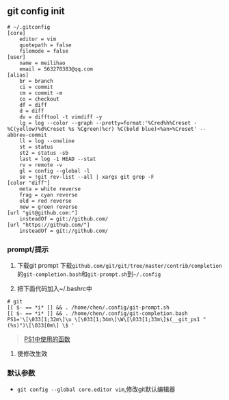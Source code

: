
## git config init
```
# ~/.gitconfig
[core]
	editor = vim
	quotepath = false
	filemode = false
[user]
	name = meilihao
	email = 563278383@qq.com
[alias]
	br = branch
	ci = commit
	cm = commit -m
	co = checkout
	df = diff
	d = diff
	dv = difftool -t vimdiff -y
	lg = log --color --graph --pretty=format:'%Cred%h%Creset -%C(yellow)%d%Creset %s %Cgreen(%cr) %C(bold blue)<%an>%Creset' --abbrev-commit
	ll = log --oneline
	st = status
	st2 = status -sb
	last = log -1 HEAD --stat
	rv = remote -v
	gl = config --global -l
	se = !git rev-list --all | xargs git grep -F
[color "diff"]
	meta = white reverse
	frag = cyan reverse
	old = red reverse
	new = green reverse
[url "git@github.com:"]
	insteadOf = git://github.com/
[url "https://github.com/"]
	insteadOf = git://github.com/
```

### prompt/提示
1. 下载git prompt
下载`github.com/git/git/tree/master/contrib/completion`的`git-completion.bash`和`git-prompt.sh`到`~/.config`
 
1. 把下面代码加入~/.bashrc中
```
# git
[[ $- == *i* ]] && . /home/chen/.config/git-prompt.sh
[[ $- == *i* ]] && . /home/chen/.config/git-completion.bash
PS1='\[\033[1;32m\]\u \[\033[1;34m\]\W\[\033[1;33m\]$(__git_ps1 " (%s)")\[\033[0m\] \$ '
```
> [PS1中使用的函数](https://gist.github.com/richarddong/1981392)

1. 使修改生效

### 默认参数

- `git config --global core.editor vim`,修改git默认编辑器